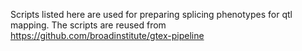 Scripts listed here are used for preparing splicing phenotypes for qtl mapping. The scripts are reused from https://github.com/broadinstitute/gtex-pipeline
